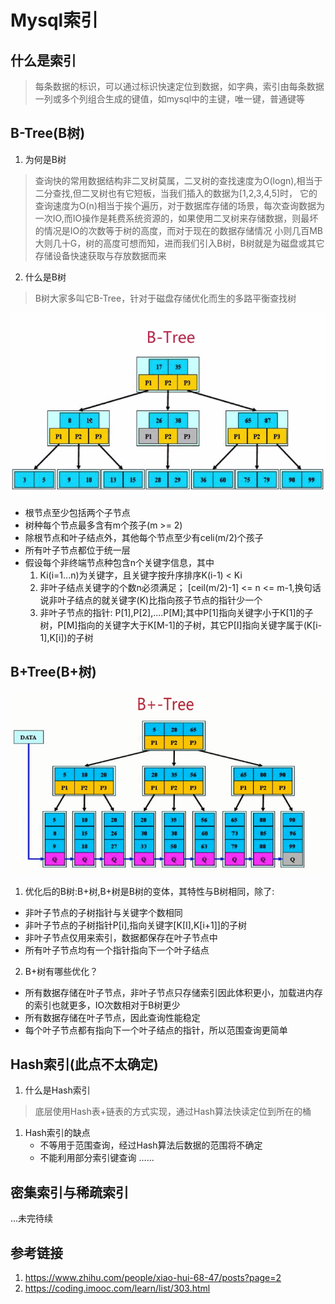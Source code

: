 # Mysql索引
## 什么是索引
> 每条数据的标识，可以通过标识快速定位到数据，如字典，索引由每条数据一列或多个列组合生成的键值，如mysql中的主键，唯一键，普通键等
## B-Tree(B树)
1. 为何是B树 
> 查询快的常用数据结构非二叉树莫属，二叉树的查找速度为O(logn),相当于二分查找,但二叉树也有它短板，当我们插入的数据为[1,2,3,4,5]时，
它的查询速度为O(n)相当于挨个遍历，对于数据库存储的场景，每次查询数据为一次IO,而IO操作是耗费系统资源的，如果使用二叉树来存储数据，则最坏的情况是IO的次数等于树的高度，而对于现在的数据存储情况
小则几百MB大则几十G，树的高度可想而知，进而我们引入B树，B树就是为磁盘或其它存储设备快速获取与存放数据而来
2. 什么是B树
> B树大家多叫它B-Tree，针对于磁盘存储优化而生的多路平衡查找树

![](./B-Tree.png.png)
  * 根节点至少包括两个子节点
  * 树种每个节点最多含有m个孩子(m >= 2)
  * 除根节点和叶子结点外，其他每个节点至少有celi(m/2)个孩子
  * 所有叶子节点都位于统一层
  * 假设每个非终端节点种包含n个关键字信息，其中
    1. Ki(i=1...n)为关键字，且关键字按升序排序K(i-1) < Ki
    2. 非叶子结点关键字的个数n必须满足； [ceil(m/2)-1] <= n <= m-1,换句话说非叶子结点的就关键字(K)比指向孩子节点的指针少一个
    3. 非叶子节点的指针: P[1],P[2],....P[M];其中P[1]指向关键字小于K[1]的子树，P[M]指向的关键字大于K[M-1]的子树，其它P[I]指向关键字属于(K[i-1],K[i])的子树
## B+Tree(B+树)
![](./B+Tree.png.png)
1. 优化后的B树:B+树,B+树是B树的变体，其特性与B树相同，除了:
  * 非叶子节点的子树指针与关键字个数相同
  * 非叶子节点的子树指针P[i],指向关键字[K[I],K[i+1]]的子树
  * 非叶子节点仅用来索引，数据都保存在叶子节点中
  * 所有叶子节点均有一个指针指向下一个叶子结点
2. B+树有哪些优化？
  * 所有数据存储在叶子节点，非叶子节点只存储索引因此体积更小，加载进内存的索引也就更多，IO次数相对于B树更少
  * 所有数据存储在叶子节点，因此查询性能稳定
  * 每个叶子节点都有指向下一个叶子结点的指针，所以范围查询更简单
## Hash索引(此点不太确定)
1. 什么是Hash索引
> 底层使用Hash表+链表的方式实现，通过Hash算法快读定位到所在的桶
1. Hash索引的缺点
    * 不等用于范围查询，经过Hash算法后数据的范围将不确定
    * 不能利用部分索引键查询
    ......
## 密集索引与稀疏索引
...未完待续
## 参考链接
1. https://www.zhihu.com/people/xiao-hui-68-47/posts?page=2
2. https://coding.imooc.com/learn/list/303.html